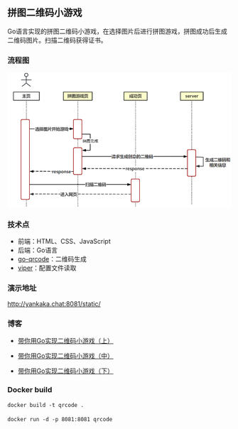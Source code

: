 ## 拼图二维码小游戏

Go语言实现的拼图二维码小游戏，在选择图片后进行拼图游戏，拼图成功后生成二维码图片。扫描二维码获得证书。

### 流程图

![./img/main.png](./img/main.png)

### 技术点

- 前端：HTML、CSS、JavaScript
- 后端：Go语言
- [go-qrcode](https://github.com/yeqown/go-qrcode)：二维码生成
- [viper](github.com/spf13/viper)：配置文件读取

### 演示地址

http://yankaka.chat:8081/static/

### 博客

- [带你用Go实现二维码小游戏（上）](https://mp.weixin.qq.com/s?__biz=MzIxNDc2ODc3MA==&mid=2247487822&idx=1&sn=f56e87f5a0b7b9da8d0d1c3680586217&chksm=97a3dca3a0d455b5a25666ce75be69409feeedd165fb363456e70d7a7487ab50d59de41ef53a#rd)

- [带你用Go实现二维码小游戏（中）](https://mp.weixin.qq.com/s?__biz=MzIxNDc2ODc3MA==&mid=2247487835&idx=1&sn=2dbb73c69242602f75573bbe14535fd6&chksm=97a3dcb6a0d455a0e872bb1d417d33fed433d235ad506c49eaa0a7a57c7541d57fc0e1eda58a#rd)

- [带你用Go实现二维码小游戏（下）]()

### Docker build

```shell
docker build -t qrcode .

docker run -d -p 8081:8081 qrcode
```

